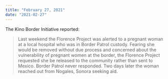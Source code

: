 ```yaml
---
title: "February 27, 2021"
date: "2021-02-27"
---
```


The Kino Border Initiative reported:

> Last weekend the Florence Project was alerted to a pregnant woman at a local hospital who was in Border Patrol custody. Fearing she would be removed without due process and concerned about the vulnerability of pregnant women at the border, the Florence Project requested she be released to the community rather than sent to Mexico. Border Patrol never responded. Two days later the woman reached out from Nogales, Sonora seeking aid.
